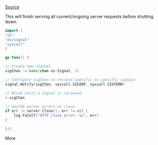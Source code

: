 [Source](https://dev.to/mokiat/proper-http-shutdown-in-go-3fji)

This will finish serving all current/ongoing server requests before shutting down.

```go
import (
"os"
"os/signal"
"syscall"
)

go func() {

// Create new channel
sigChan := make(chan os.Signal, 1)

// Configure sigChan to recieve specific os specific signals
signal.Notify(sigChan, syscall.SIGINT, syscall.SIGTERM)

// Block until a signal is recieved
<-sigChan

// Hanlde server errors on close. 
if err := server.Close(); err != nil {
	log.Fatalf("HTTP close error: %v", err)
}

}()
```

More 
